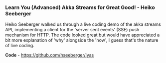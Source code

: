 ### Learn You (Advanced) Akka Streams for Great Good! - Heiko Seeberger

Heiko Seeberger walked us through a live coding demo of the akka streams API, implementing a client for the 'server
sent events' (SSE) push mechanism for HTTP. The code looked great but would have appreciated a bit more explanation of
'why' alongside the 'how', I guess that's the nature of live coding.

**Code** - https://github.com/hseeberger/lyas

